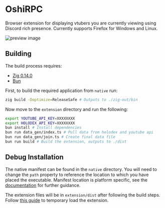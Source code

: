 # OshiRPC

Browser extension for displaying vtubers you are currently viewing using Discord rich presence.
Currently supports Firefox for Windows and Linux.

![preview image](https://github.com/user-attachments/assets/b85fd96a-27e1-492d-9247-a65c8f427f08)


## Building

The build process requires:
- [Zig 0.14.0](https://ziglang.org/download/)
- [Bun](https://bun.sh/)

First, to build the required application from `native` run:
```sh
zig build -Doptimize=ReleaseSafe # Outputs to ./zig-out/bin
```

Now move to the `extension` directory and run the following:
```sh
export YOUTUBE_API_KEY=XXXXXXXX
export HOLODEX_API_KEY=XXXXXXXX
bun install # Install dependencies
bun run data_gen/index.ts # Pull data from holodex and youtube api
bun run data_gen/join.ts # Create final data file
bun run build # Build the extension, outputs to ./dist
```

## Debug Installation
The native manifest can be found in the `native` directory. You will need to change the `path` property to reference the location
to which you have placed the executable. Manifest location is platform specific, see the
[documentation](https://developer.mozilla.org/en-US/docs/Mozilla/Add-ons/WebExtensions/Native_manifests) for further guidance. 

The extension files will be in `extension/dist` after following the build steps. Follow [this guide](https://extensionworkshop.com/documentation/develop/temporary-installation-in-firefox/) to temporary load the extension.
